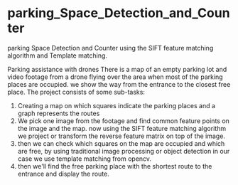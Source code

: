 # parking_Space_Detection_and_Counter
parking Space Detection and Counter using the SIFT feature matching algorithm and Template matching.

Parking assistance with drones
There is a map of an empty parking lot and video footage from a drone flying over the area when most of the parking places are occupied.
we show the way from the entrance to the closest free place.
The project consists of some sub-tasks:
1. Creating a map on which squares indicate the parking places and a graph represents the routes
2. We pick one image from the footage and find common feature points on the image and the map. now using the SIFT feature matching algorithm we project or transform the reverse feature matrix on top of the image.
3. then we can check which squares on the map are occupied and which are free, by using traditional image processing or object detection in our case we use template matching from opencv.
4. then we'll find the free parking place with the shortest route to the entrance and display the route.
